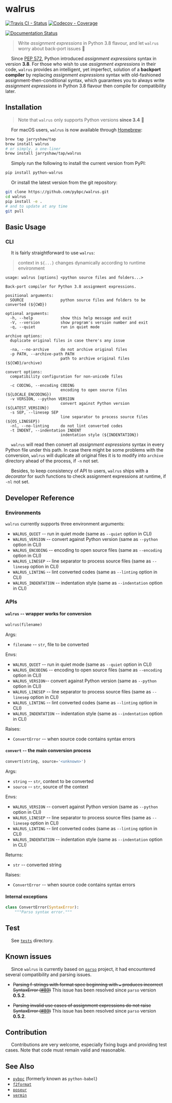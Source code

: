 # walrus

<!-- [![PyPI - Downloads](https://pepy.tech/badge/python-walrus)](https://pepy.tech/count/python-walrus) -->
<!-- [![PyPI - Version](https://img.shields.io/pypi/v/python-walrus.svg)](https://pypi.org/project/python-walrus) -->
<!-- [![PyPI - Format](https://img.shields.io/pypi/format/python-walrus.svg)](https://pypi.org/project/python-walrus) -->
<!-- [![PyPI - Python Version](https://img.shields.io/pypi/pyversions/python-walrus.svg)](https://pypi.org/project/python-walrus) -->

[![Travis CI - Status](https://img.shields.io/travis/pybpc/walrus.svg)](https://travis-ci.org/pybpc/walrus)
[![Codecov - Coverage](https://codecov.io/gh/pybpc/walrus/branch/master/graph/badge.svg)](https://codecov.io/gh/pybpc/walrus)
<!-- ![License](https://img.shields.io/github/license/pybpc/walrus.svg) -->
<!-- [![LICENSE](https://img.shields.io/badge/license-Anti%20996-blue.svg)](https://github.com/996icu/996.ICU/blob/master/LICENSE) -->
[![Documentation Status](https://readthedocs.org/projects/bpc-walrus/badge/?version=latest)](https://bpc-walrus.readthedocs.io/en/latest/?badge=latest)

> Write *assignment expressions* in Python 3.8 flavour, and let `walrus` worry about back-port issues :beer:

&emsp; Since [PEP 572](https://www.python.org/dev/peps/pep-0572/), Python introduced *assignment expressions*
syntax in version __3.8__. For those who wish to use *assignment expressions* in their code, `walrus` provides an
intelligent, yet imperfect, solution of a **backport compiler** by replacing *assignment expressions* syntax with
old-fashioned assignment-then-conditional syntax, which guarantees you to always write *assignment expressions* in
Python 3.8 flavour then compile for compatibility later.

## Installation

> Note that `walrus` only supports Python versions __since 3.4__ 🐍

&emsp; For macOS users, `walrus` is now available through [Homebrew](https://brew.sh):

```sh
brew tap jarryshaw/tap
brew install walrus
# or simply, a one-liner
brew install jarryshaw/tap/walrus
```

&emsp; Simply run the following to install the current version from PyPI:

```sh
pip install python-walrus
```

&emsp; Or install the latest version from the git repository:

```sh
git clone https://github.com/pybpc/walrus.git
cd walrus
pip install -e .
# and to update at any time
git pull
```

## Basic Usage

### CLI

&emsp; It is fairly straightforward to use `walrus`:

> context in `${...}` changes dynamically according to runtime environment

```man
usage: walrus [options] <python source files and folders...>

Back-port compiler for Python 3.8 assignment expressions.

positional arguments:
  SOURCE                python source files and folders to be converted (${CWD})

optional arguments:
  -h, --help            show this help message and exit
  -V, --version         show program's version number and exit
  -q, --quiet           run in quiet mode

archive options:
  duplicate original files in case there's any issue

  -na, --no-archive     do not archive original files
  -p PATH, --archive-path PATH
                        path to archive original files (${CWD}/archive)

convert options:
  compatibility configuration for non-unicode files

  -c CODING, --encoding CODING
                        encoding to open source files (${LOCALE_ENCODING})
  -v VERSION, --python VERSION
                        convert against Python version (${LATEST_VERSION})
  -s SEP, --linesep SEP
                        line separator to process source files (${OS_LINESEP})
  -nl, --no-linting     do not lint converted codes
  -t INDENT, --indentation INDENT
                        indentation style (${INDENTATION})
```

&emsp; `walrus` will read then convert all *assignment expressions* syntax in every Python
file under this path. In case there might be some problems with the conversion, `walrus` will
duplicate all original files it is to modify into `archive` directory ahead of the process,
if `-n` not set.

&emsp; Besides, to keep consistency of API to users, `walrus` ships with a *decorator* for
such functions to check assignment expressions at runtime, if `-nl` not set.

## Developer Reference

### Environments

`walrus` currently supports three environment arguments:

- `WALRUS_QUIET` -- run in quiet mode (same as `--quiet` option in CLI)
- `WALRUS_VERSION` -- convert against Python version (same as `--python` option in CLI)
- `WALRUS_ENCODING` -- encoding to open source files (same as `--encoding` option in CLI)
- `WALRUS_LINESEP` -- line separator to process source files (same as `--linesep` option in CLI)
- `WALRUS_LINTING` -- lint converted codes (same as `--linting` option in CLI)
- `WALRUS_INDENTATION` -- indentation style (same as `--indentation` option in CLI)

### APIs

#### `walrus` -- wrapper works for conversion

```python
walrus(filename)
```

Args:

- `filename` -- `str`, file to be converted

Envs:

- `WALRUS_QUIET` -- run in quiet mode (same as `--quiet` option in CLI)
- `WALRUS_ENCODING` -- encoding to open source files (same as `--encoding` option in CLI)
- `WALRUS_VERSION`-- convert against Python version (same as `--python` option in CLI)
- `WALRUS_LINESEP` -- line separator to process source files (same as `--linesep` option in CLI)
- `WALRUS_LINTING` -- lint converted codes (same as `--linting` option in CLI)
- `WALRUS_INDENTATION` -- indentation style (same as `--indentation` option in CLI)

Raises:

- `ConvertError` -- when source code contains syntax errors

#### `convert` -- the main conversion process

```python
convert(string, source='<unknown>')
```

Args:

- `string` -- `str`, context to be converted
- `source` -- `str`, source of the context

Envs:

- `WALRUS_VERSION` -- convert against Python version (same as `--python` option in CLI)
- `WALRUS_LINESEP` -- line separator to process source files (same as `--linesep` option in CLI)
- `WALRUS_LINTING` -- lint converted codes (same as `--linting` option in CLI)
- `WALRUS_INDENTATION` -- indentation style (same as `--indentation` option in CLI)

Returns:

- `str` -- converted string

Raises:

- `ConvertError` -- when source code contains syntax errors

#### Internal exceptions

```python
class ConvertError(SyntaxError):
    """Parso syntax error."""
```

## Test

&emsp; See [`tests`](https://github.com/pybpc/walrus/blob/master/tests) directory.

## Known issues

&emsp; Since `walrus` is currently based on [`parso`](https://github.com/davidhalter/parso) project,
it had encountered several compatibility and parsing issues.

* ~~Parsing f-strings with format spec beginning with `=` produces incorrect SyntaxError ([#89](https://github.com/davidhalter/parso/issues/89))~~
  This issue has been resolved since `parso` version __0.5.2__.

* ~~Parsing invalid use cases of assignment expressions do not raise SyntaxError ([#89](https://github.com/davidhalter/parso/issues/89))~~
  This issue has been resolved since `parso` version __0.5.2__.

## Contribution

&emsp; Contributions are very welcome, especially fixing bugs and providing test cases.
Note that code must remain valid and reasonable.

## See Also

- [`pybpc`](https://github.com/pybpc/bpc) (formerly known as `python-babel`)
- [`f2format`](https://github.com/pybpc/f2format)
- [`poseur`](https://github.com/pybpc/poseur)
- [`vermin`](https://github.com/netromdk/vermin)

